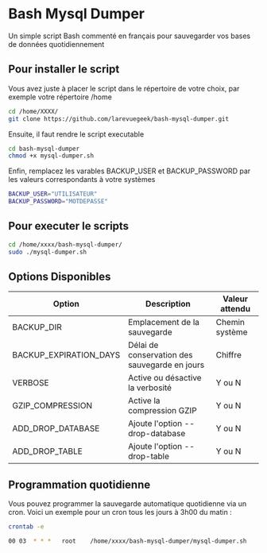 # Bash Mysql Dumper

Un simple script Bash commenté en français pour sauvegarder vos bases de données quotidiennement

## Pour installer le script

Vous avez juste à placer le script dans le répertoire de votre choix, par exemple votre répertoire /home

```sh
cd /home/XXXX/
git clone https://github.com/larevuegeek/bash-mysql-dumper.git
```

Ensuite, il faut rendre le script executable

```sh
cd bash-mysql-dumper
chmod +x mysql-dumper.sh
```

Enfin, remplacez les varables BACKUP_USER et BACKUP_PASSWORD par les valeurs correspondants à votre systèmes

```sh
BACKUP_USER="UTILISATEUR"
BACKUP_PASSWORD="MOTDEPASSE"
```

## Pour executer le scripts
```sh
cd /home/xxxx/bash-mysql-dumper/
sudo ./mysql-dumper.sh
```

## Options Disponibles

| Option | Description | Valeur attendu |
| ------ | ------ | ------ |
| BACKUP_DIR | Emplacement de la sauvegarde | Chemin système |
| BACKUP_EXPIRATION_DAYS | Délai de conservation des sauvegarde en jours | Chiffre |
| VERBOSE | Active ou désactive la verbosité | Y ou N |
| GZIP_COMPRESSION | Active la compression GZIP | Y ou N |
| ADD_DROP_DATABASE | Ajoute l'option --drop-database | Y ou N |
| ADD_DROP_TABLE | Ajoute l'option --drop-table | Y ou N |

## Programmation quotidienne

Vous pouvez programmer la sauvegarde automatique quotidienne via un cron.
Voici un exemple pour un cron tous les jours à 3h00 du matin :

```sh
crontab -e

00 03  * * *   root    /home/xxxx/bash-mysql-dumper/mysql-dumper.sh
```